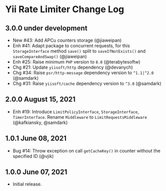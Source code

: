 # Yii Rate Limiter Change Log

## 3.0.0 under development

- New #43: Add APCu counters storage (@jiaweipan)
- Enh #41: Adapt package to concurrent requests, for this `StorageInterface` method `save()` split to
  `saveIfNotExists()` and `saveCompareAndSwap()` (@jiaweipan)
- Enh #25: Raise minimum `PHP` version to `8.0` (@terabytesoftw)
- Chg #21: Update `yiisoft/http` dependency (@devanych)
- Chg #34: Raise `psr/http-message` dependency version to `^1.1|^2.0` (@samdark)
- Chg #31: Raise `yiisoft/cache` dependency version to `^3.0` (@samdark)

## 2.0.0 August 15, 2021

- Enh #19: Introduce `LimitPolicyInterface`, `StorageInterface`, `TimerInterface`. Rename `Middleware` to
  `LimitRequestsMiddleware` (@kafkiansky, @samdark)

## 1.0.1 June 08, 2021

- Bug #14: Throw exception on call `getCacheKey()` in counter without the specified ID (@vjik)

## 1.0.0 June 07, 2021

- Initial release.
